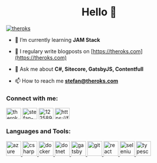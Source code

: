 <h1 align="center">Hello 👋</h1>
<p align="left"> <a href="https://twitter.com/theroks" target="blank"><img src="https://img.shields.io/twitter/follow/theroks?logo=twitter&style=for-the-badge" alt="theroks" /></a> </p>

- 🌱 I’m currently learning **JAM Stack**

- 📝 I regulary write blogposts on [https://theroks.com](https://theroks.com)

- 💬 Ask me about **C#, Sitecore, GatsbyJS, Contentfull**

- 📫 How to reach me **stefan@theroks.com**

<p align="left">
<h3 align="left">Connect with me:</h3>
<a href="https://twitter.com/theroks" target="blank"><img align="center" src="https://cdn.jsdelivr.net/npm/simple-icons@3.0.1/icons/twitter.svg" alt="theroks" height="30" width="40" /></a>
<a href="https://linkedin.com/in/stefan-roks-82a3aa4" target="blank"><img align="center" src="https://cdn.jsdelivr.net/npm/simple-icons@3.0.1/icons/linkedin.svg" alt="stefan-roks-82a3aa4" height="30" width="40" /></a>
<a href="https://stackoverflow.com/users/12258906" target="blank"><img align="center" src="https://cdn.jsdelivr.net/npm/simple-icons@3.0.1/icons/stackoverflow.svg" alt="12258906" height="30" width="40" /></a>
<a href="/https://feeds.feedburner.com/theroks" target="blank"><img align="center" src="https://cdn.jsdelivr.net/npm/simple-icons@3.0.1/icons/rss.svg" alt="https://feeds.feedburner.com/theroks" height="30" width="40" /></a>
</p>

<h3 align="left">Languages and Tools:</h3>
<p align="left"> <a href="https://azure.microsoft.com/en-in/" target="_blank"> <img src="https://www.vectorlogo.zone/logos/microsoft_azure/microsoft_azure-icon.svg" alt="azure" width="40" height="40"/> </a> <a href="https://www.w3schools.com/cs/" target="_blank"> <img src="https://devicons.github.io/devicon/devicon.git/icons/csharp/csharp-original.svg" alt="csharp" width="40" height="40"/> </a> <a href="https://www.docker.com/" target="_blank"> <img src="https://devicons.github.io/devicon/devicon.git/icons/docker/docker-original-wordmark.svg" alt="docker" width="40" height="40"/> </a> <a href="https://dotnet.microsoft.com/" target="_blank"> <img src="https://devicons.github.io/devicon/devicon.git/icons/dot-net/dot-net-original-wordmark.svg" alt="dotnet" width="40" height="40"/> </a> <a href="https://www.gatsbyjs.com/" target="_blank"> <img src="https://www.vectorlogo.zone/logos/gatsbyjs/gatsbyjs-icon.svg" alt="gatsby" width="40" height="40"/> </a> <a href="https://git-scm.com/" target="_blank"> <img src="https://www.vectorlogo.zone/logos/git-scm/git-scm-icon.svg" alt="git" width="40" height="40"/> </a> <a href="https://reactjs.org/" target="_blank"> <img src="https://devicons.github.io/devicon/devicon.git/icons/react/react-original-wordmark.svg" alt="react" width="40" height="40"/> </a> <a href="https://www.selenium.dev" target="_blank"> <img src="https://raw.githubusercontent.com/detain/svg-logos/780f25886640cef088af994181646db2f6b1a3f8/svg/selenium-logo.svg" alt="selenium" width="40" height="40"/> </a> <a href="https://www.typescriptlang.org/" target="_blank"> <img src="https://devicons.github.io/devicon/devicon.git/icons/typescript/typescript-original.svg" alt="typescript" width="40" height="40"/> </a> </p>
